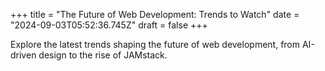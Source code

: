 +++
title = "The Future of Web Development: Trends to Watch"
date = "2024-09-03T05:52:36.745Z"
draft = false
+++

  Explore the latest trends shaping the future of web development, from AI-driven design to the rise of JAMstack.
        